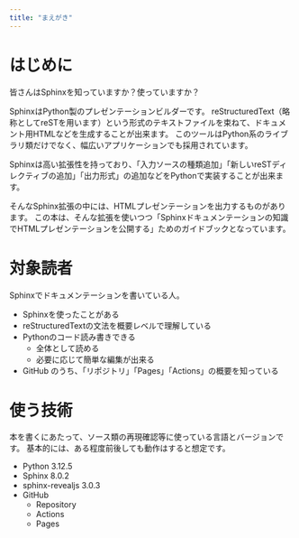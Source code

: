 ```yaml
---
title: "まえがき"
---
```


# はじめに

皆さんはSphinxを知っていますか？使っていますか？

SphinxはPython製のプレゼンテーションビルダーです。
reStructuredText（略称としてreSTを用います）という形式のテキストファイルを束ねて、ドキュメント用HTMLなどを生成することが出来ます。
このツールはPython系のライブラリ類だけでなく、幅広いアプリケーションでも採用されています。

Sphinxは高い拡張性を持っており、「入力ソースの種類追加」「新しいreSTディレクティブの追加」「出力形式」の追加などをPythonで実装することが出来ます。

そんなSphinx拡張の中には、HTMLプレゼンテーションを出力するものがあります。
この本は、そんな拡張を使いつつ「Sphinxドキュメンテーションの知識でHTMLプレゼンテーションを公開する」ためのガイドブックとなっています。

# 対象読者

Sphinxでドキュメンテーションを書いている人。

- Sphinxを使ったことがある
- reStructuredTextの文法を概要レベルで理解している
- Pythonのコード読み書きできる
    - 全体として読める
    - 必要に応じて簡単な編集が出来る
- GitHub のうち、「リポジトリ」「Pages」「Actions」の概要を知っている

# 使う技術

本を書くにあたって、ソース類の再現確認等に使っている言語とバージョンです。
基本的には、ある程度前後しても動作はすると想定です。

- Python 3.12.5
- Sphinx 8.0.2
- sphinx-revealjs 3.0.3
- GitHub
    - Repository
    - Actions
    - Pages